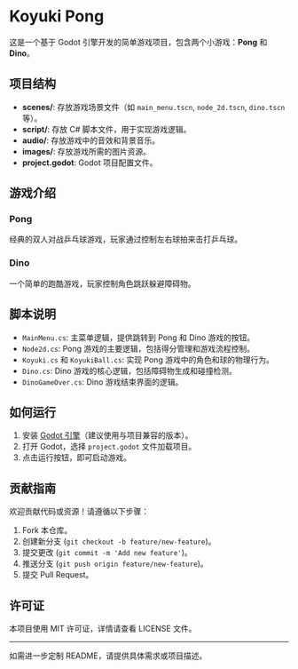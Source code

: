 # Koyuki Pong

这是一个基于 Godot 引擎开发的简单游戏项目，包含两个小游戏：**Pong** 和 **Dino**。

## 项目结构

- **scenes/**: 存放游戏场景文件（如 `main_menu.tscn`, `node_2d.tscn`, `dino.tscn` 等）。
- **script/**: 存放 C# 脚本文件，用于实现游戏逻辑。
- **audio/**: 存放游戏中的音效和背景音乐。
- **images/**: 存放游戏所需的图片资源。
- **project.godot**: Godot 项目配置文件。

## 游戏介绍

### Pong
经典的双人对战乒乓球游戏，玩家通过控制左右球拍来击打乒乓球。

### Dino
一个简单的跑酷游戏，玩家控制角色跳跃躲避障碍物。

## 脚本说明

- `MainMenu.cs`: 主菜单逻辑，提供跳转到 Pong 和 Dino 游戏的按钮。
- `Node2d.cs`: Pong 游戏的主要逻辑，包括得分管理和游戏流程控制。
- `Koyuki.cs` 和 `KoyukiBall.cs`: 实现 Pong 游戏中的角色和球的物理行为。
- `Dino.cs`: Dino 游戏的核心逻辑，包括障碍物生成和碰撞检测。
- `DinoGameOver.cs`: Dino 游戏结束界面的逻辑。

## 如何运行

1. 安装 [Godot 引擎](https://godotengine.org/)（建议使用与项目兼容的版本）。
2. 打开 Godot，选择 `project.godot` 文件加载项目。
3. 点击运行按钮，即可启动游戏。

## 贡献指南

欢迎贡献代码或资源！请遵循以下步骤：
1. Fork 本仓库。
2. 创建新分支 (`git checkout -b feature/new-feature`)。
3. 提交更改 (`git commit -m 'Add new feature'`)。
4. 推送分支 (`git push origin feature/new-feature`)。
5. 提交 Pull Request。

## 许可证

本项目使用 MIT 许可证，详情请查看 LICENSE 文件。

--- 

如需进一步定制 README，请提供具体需求或项目描述。
